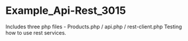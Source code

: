 # Example_Api-Rest_3015
Includes three php files - Products.php / api.php / rest-client.php
Testing how to use rest services.
